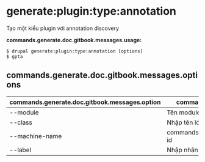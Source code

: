 # generate:plugin:type:annotation
Tạo một kiểu plugin với annotation discovery

**commands.generate.doc.gitbook.messages.usage:**
```
$ drupal generate:plugin:type:annotation [options]
$ gpta  
```

## commands.generate.doc.gitbook.messages.options
commands.generate.doc.gitbook.messages.option | commands.generate.doc.gitbook.messages.details
-------|-------------
--module | Tên module.
--class | Nhập tên lớp kiểu plugin
--machine-name | commands.generate.plugin.type.annotation.options.plugin-id
--label | Nhập nhãn kiểu plugin
